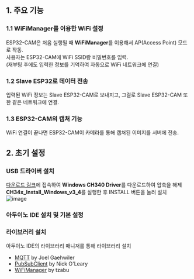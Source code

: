 
## 1. 주요 기능
### 1.1 WiFiManager를 이용한 WiFi 설정
ESP32-CAM은 처음 실행될 때 **WiFiManager**를 이용해서 AP(Access Point) 모드로 작동.  
사용자는 ESP32-CAM에 WiFi SSID랑 비밀번호를 입력.   
(재부팅 후에도 입력한 정보를 기억하여 자동으로 WiFi 네트워크에 연결)

### 1.2 Slave ESP32로 데이터 전송
입력된 WiFi 정보는 Slave ESP32-CAM로 보내지고, 그걸로 Slave ESP32-CAM 또한 같은 네트워크에 연결.

### 1.3 ESP32-CAM의 캡처 기능
WiFi 연결이 끝나면 ESP32-CAM이 카메라를 통해 캡처된 이미지를 서버에 전송.

## 2. 초기 설정
### USB 드라이버 설치
[다운로드 링크](https://sparks.gogo.co.nz/ch340.html)에 접속하여 <b>Windows CH340 Driver</b>를 다운로드하여 압축을 해제<br>
<b>CH34x_Install_Windows_v3_4</b>를 실행한 후 INSTALL 버튼을 눌러 설치<br>
![image](https://github.com/user-attachments/assets/dc43f988-aac0-4dbd-84a0-46ba9b628364)
### 아두이노 IDE 설치 및 기본 설정
### 라이브러리 설치
아두이노 IDE의 라이브러리 매니저를 통해 라이브러리 설치<br>
- [MQTT](https://github.com/256dpi/arduino-mqtt) by Joel Gaehwiler
- [PubSubClient](https://pubsubclient.knolleary.net/) by Nick O'Leary
- [WiFiManager](https://github.com/tzapu/WiFiManager) by tzabu
